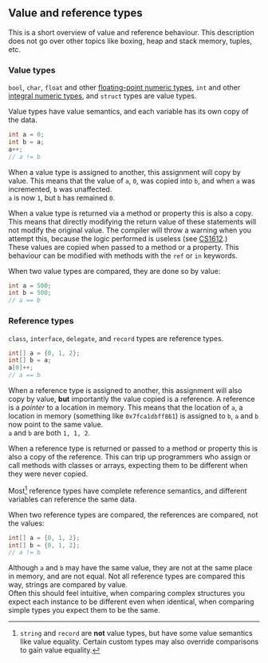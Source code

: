 ## Value and reference types

This is a short overview of value and reference behaviour. This description does not go over other topics like boxing, heap and stack memory, tuples, etc.

### Value types
`bool`, `char`, `float` and other [floating-point numeric types](https://docs.microsoft.com/en-us/dotnet/csharp/language-reference/builtin-types/floating-point-numeric-types), `int` and other [integral numeric types](https://docs.microsoft.com/en-us/dotnet/csharp/language-reference/builtin-types/integral-numeric-types), and `struct` types are value types.

Value types have value semantics, and each variable has its own copy of the data.  

```csharp
int a = 0;
int b = a;
a++;
// a != b
```  
When a value type is assigned to another, this assignment will copy by value. This means that the value of `a`, `0`, was copied into `b`, and when `a` was incremented, `b` was unaffected.  
`a` is now `1`, but `b` has remained `0`.  

When a value type is returned via a method or property this is also a copy. This means that directly modifying the return value of these statements will not modify the original value. The compiler will throw a warning when you attempt this, because the logic performed is useless (see [CS1612](Common%20Errors/Compiler%20Errors/CS1612.md).)  
These values are copied when passed to a method or a property. This behaviour can be modified with methods with the `ref` or `in` keywords.

When two value types are compared, they are done so by value:  

```csharp
int a = 500;
int b = 500;
// a == b
```  

### Reference types
`class`, `interface`, `delegate`, and `record` types are reference types.  

```csharp
int[] a = {0, 1, 2};
int[] b = a;
a[0]++;
// a == b
```  

When a reference type is assigned to another, this assignment will also copy by value, **but** importantly the value copied is a reference. A reference is a *pointer* to a location in memory.
This means that the location of `a`, a location in memory (something like `0x7fca1dbff861`) is assigned to `b`, `a` and `b` now point to the same value.  
`a` and `b` are both `1, 1, 2`.

When a reference type is returned or passed to a method or property this is also a copy of the reference. This can trip up programmers who assign or call methods with classes or arrays, expecting them to be different when they were never copied.  

Most[^1] reference types have complete reference semantics, and different variables can reference the same data.  

When two reference types are compared, the references are compared, not the values:  
```csharp
int[] a = {0, 1, 2};
int[] b = {0, 1, 2};
// a != b
```  
Although `a` and `b` may have the same value, they are not at the same place in memory, and are not equal.
Not all reference types are compared this way, strings are compared by value.  
Often this should feel intuitive, when comparing complex structures you expect each instance to be different even when identical, when comparing simple types you expect them to be the same.  

[^1]: `string` and `record` are **not** value types, but have some value semantics like value equality. Certain custom types may also override comparisons to gain value equality.